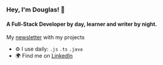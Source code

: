 ### Hey, I'm Douglas! 👋

#### A Full-Stack Developer by day, learner and writer by night.

My [newsletter](https://dougirrazabal.substack.com/) with my projects<br>

- ⚙️ I use daily: `.js` `.ts` `.java`
- 🌍 Find me on <a rel="me" href="https://www.linkedin.com/in/douglasirrazabal">LinkedIn</a>
